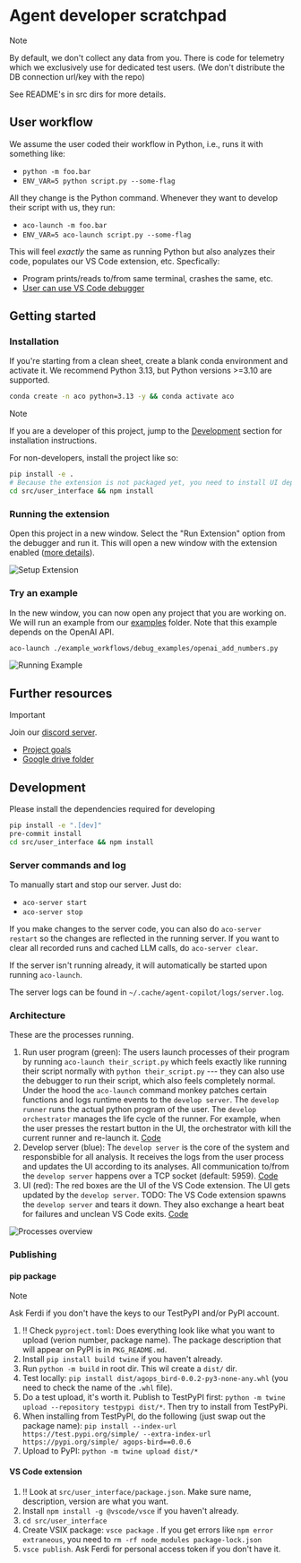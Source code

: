# Agent developer scratchpad

> [!NOTE]  
> By default, we don't collect any data from you. There is code for telemetry which we exclusively use for dedicated test users. (We don't distribute the DB connection url/key with the repo)

See README's in src dirs for more details.

## User workflow
We assume the user coded their workflow in Python, i.e., runs it with something like:

 - `python -m foo.bar`
 - `ENV_VAR=5 python script.py --some-flag`

All they change is the Python command. Whenever they want to develop their script with us, they run:

 - `aco-launch -m foo.bar`
 - `ENV_VAR=5 aco-launch script.py --some-flag`

This will feel *exactly* the same as running Python but also analyzes their code, populates our VS Code extension, etc. Specfically:

 - Program prints/reads to/from same terminal, crashes the same, etc.
 - [User can use VS Code debugger](https://github.com/ferdiko/agent-copilot/blob/9af2cbc27fef1e6a0a6bb63c7ad678cf04cdb205/.vscode/launch.json#L11)

## Getting started
### Installation
If you're starting from a clean sheet, create a blank conda environment and activate it. We recommend Python 3.13, but Python versions >=3.10 are supported.
```bash
conda create -n aco python=3.13 -y && conda activate aco
```

> [!NOTE]  
> If you are a developer of this project, jump to the [Development](#development) section for installation instructions.

For non-developers, install the project like so:
```bash
pip install -e .
# Because the extension is not packaged yet, you need to install UI dependencies as well
cd src/user_interface && npm install
```

### Running the extension
Open this project in a new window. Select the "Run Extension" option from the debugger and run it. This will open a new window with the extension enabled ([more details](/src/user_interface/README.md)).

![Setup Extension](media/setup_extension.gif)

### Try an example
In the new window, you can now open any project that you are working on. We will run an example from our [examples](./example_workflows/debug_examples/) folder. Note that this example depends on the OpenAI API.
```bash
aco-launch ./example_workflows/debug_examples/openai_add_numbers.py
```

![Running Example](media/execute_example.gif)


## Further resources

> [!IMPORTANT]  
> Join our [discord server](https://discord.gg/fjsNSa6TAh).


 - [Project goals](https://docs.google.com/document/d/1YzljXW03Hp94rb-eAa8bcLglmiVTaBGIOWf3LSWhivQ/edit?usp=sharing)
 - [Google drive folder](https://drive.google.com/drive/folders/1Syc77Cko6PFlr_wnxBMa6PB-_aXCOt1v?usp=sharing)


## Development

Please install the dependencies required for developing
```bash
pip install -e ".[dev]"
pre-commit install
cd src/user_interface && npm install
```

### Server commands and log
To manually start and stop our server. Just do:

 - `aco-server start`
 - `aco-server stop`

If you make changes to the server code, you can also do `aco-server restart` so the changes are reflected in the running server. If you want to clear all recorded runs and cached LLM calls, do `aco-server clear`.

If the server isn't running already, it will automatically be started upon running `aco-launch`.

The server logs can be found in `~/.cache/agent-copilot/logs/server.log`.

### Architecture

These are the processes running. 

1. Run user program (green): The users launch processes of their program by running `aco-launch their_script.py` which feels exactly like running their script normally with `python their_script.py` --- they can also use the debugger to run their script, which also feels completely normal. Under the hood the `aco-launch` command monkey patches certain functions and logs runtime events to the `develop server`. The `develop runner` runs the actual python program of the user. The `develop orchestrator` manages the life cycle of the runner. For example, when the user presses the restart button in the UI, the orchestrator with kill the current runner and re-launch it. [Code](src/runner/)
2. Develop server (blue): The `develop server` is the core of the system and responsbible for all analysis. It receives the logs from the user process and updates the UI according to its analyses. All communication to/from the `develop server` happens over a TCP socket (default: 5959). [Code](src/server/)
3. UI (red): The red boxes are the UI of the VS Code extension. The UI gets updated by the `develop server`. TODO: The VS Code extension spawns the `develop server` and tears it down. They also exchange a heart beat for failures and unclean VS Code exits. [Code](src/user_interface/)

![Processes overview](./media/processes.png)

### Publishing

#### pip package

> [!NOTE]
> Ask Ferdi if you don't have the keys to our TestPyPI and/or PyPI account.

1. ‼️ Check `pyproject.toml`: Does everything look like what you want to upload (verion number, package name). The package description that will appear on PyPI is in `PKG_README.md`.
2. Install `pip install build twine` if you haven't already.
3. Run `python -m build` in root dir. This wil create a `dist/` dir.
4. Test locally: `pip install dist/agops_bird-0.0.2-py3-none-any.whl` (you need to check the name of the `.whl` file).
5. Do a test upload, it's worth it. Publish to TestPyPI first: `python -m twine upload --repository testpypi dist/*`. Then try to install from TestPyPi.
6. When installing from TestPyPI, do the following (just swap out the package name): `pip install --index-url https://test.pypi.org/simple/ --extra-index-url https://pypi.org/simple/ agops-bird==0.0.6`
1. Upload to PyPI: `python -m twine upload dist/*`


#### VS Code extension

1. ‼️ Look at `src/user_interface/package.json`. Make sure name, description, version are what you want.
1. Install `npm install -g @vscode/vsce` if you haven't already.
2. `cd src/user_interface`
3. Create VSIX package: `vsce package` . If you get errors like `npm error extraneous`, you need to `rm -rf node_modules package-lock.json`
4. `vsce publish`. Ask Ferdi for personal access token if you don't have it.